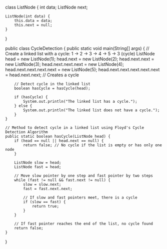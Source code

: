 class ListNode {
    int data;
    ListNode next;

    ListNode(int data) {
        this.data = data;
        this.next = null;
    }
}

public class CycleDetection {
    public static void main(String[] args) {
        // Create a linked list with a cycle: 1 -> 2 -> 3 -> 4 -> 5 -> 3 (cycle)
        ListNode head = new ListNode(1);
        head.next = new ListNode(2);
        head.next.next = new ListNode(3);
        head.next.next.next = new ListNode(4);
        head.next.next.next.next = new ListNode(5);
        head.next.next.next.next.next = head.next.next; // Creates a cycle

        // Detect cycle in the linked list
        boolean hasCycle = hasCycle(head);
        
        if (hasCycle) {
            System.out.println("The linked list has a cycle.");
        } else {
            System.out.println("The linked list does not have a cycle.");
        }
    }

    // Method to detect cycle in a linked list using Floyd's Cycle Detection Algorithm
    public static boolean hasCycle(ListNode head) {
        if (head == null || head.next == null) {
            return false; // No cycle if the list is empty or has only one node
        }

        ListNode slow = head;
        ListNode fast = head;

        // Move slow pointer by one step and fast pointer by two steps
        while (fast != null && fast.next != null) {
            slow = slow.next;
            fast = fast.next.next;

            // If slow and fast pointers meet, there is a cycle
            if (slow == fast) {
                return true;
            }
        }

        // If fast pointer reaches the end of the list, no cycle found
        return false;
    }
}
